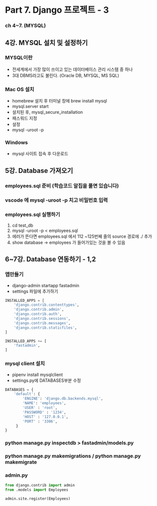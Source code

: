# Part 7. Django 프로젝트 - 3
### ch 4~7. (MYSQL)
## 4강. MYSQL 설치 및 설정하기
### MYSQL이란
- 전세계에서 가장 많이 쓰이고 있는 데이터베이스 관리 시스템 중 하나
- 3대 DBMS라고도 불린다. (Oracle DB, MYSQL, MS SQL)

### Mac OS 설치
- homebrew 설치 후 터미널 창에 brew install mysql
- mysql.server start
- 설치된 후, mysql_secure_installation
- 패스워드 지정
- 설정
- mysql -uroot -p

### Windows
- mysql 사이트 접속 후 다운로드

## 5강. Database 가져오기
### employees.sql 준비 (학습코드 알집을 풀면 있습니다)
### vscode 에 mysql -uroot -p 치고 비밀번호 입력

### employees.sql 실행하기
1. cd test_db
2. mysql -uroot -p < employees.sql
3. 에러가 뜬다면 employees.sql 에서 112 ~125번째 줄의 source 경로에 ./ 추가
4. show database -> employees 가 들어가있는 것을 볼 수 있음

## 6~7강. Database 연동하기 - 1,2
### 앱만들기
- django-admin startapp fastadmin
- settings 파일에 추가하기
```python
INSTALLED_APPS = [
    'django.contrib.contenttypes',
    'django.contrib.admin',
    'django.contrib.auth',
    'django.contrib.sessions',
    'django.contrib.messages',
    'django.contrib.staticfiles',
]

INSTALLED_APPS += [
    'fastadmin',
]
```

### mysql client 설치
- pipenv install mysqlclient
- settings.py에 DATABASES부분 수정
```python
DATABASES = {
    'default': {
        'ENGINE': 'django.db.backends.mysql',
        'NAME': 'employees',
        'USER' : 'root',
        'PASSWORD' : '1234',
        'HOST' : '127.0.0.1',
        'PORT' : '3306',
     }
}

```

### python manage.py inspectdb > fastadmin/models.py
### python manage.py makemigrations  /   python manage.py makemigrate
 
### admin.py
```python
from django.contrib import admin
from .models import Employees

admin.site.register(Employees)
```


<!--stackedit_data:
eyJoaXN0b3J5IjpbLTEwMjQwODM0ODRdfQ==
-->